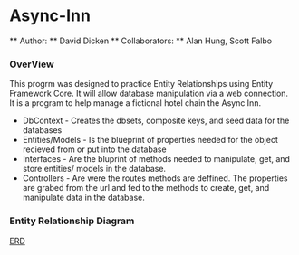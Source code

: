 # Async-Inn
** Author: ** David Dicken
** Collaborators: ** Alan Hung, Scott Falbo

### OverView
This progrm was designed to practice Entity Relationships using Entity Framework Core.
It will allow database manipulation via a web connection.
It is a program to help manage a fictional hotel chain the Async Inn.

* DbContext - Creates the dbsets, composite keys, and seed data for the databases
* Entities/Models - Is the blueprint of properties needed for the object recieved from or put into the database
* Interfaces - Are the bluprint of methods needed to manipulate, get, and store entities/ models in the database.
* Controllers - Are were the routes methods are deffined. The properties are grabed from the url and fed to the methods to create, get, and manipulate data in the database.

### Entity Relationship Diagram
[ERD](AsyncInn\Img\AsyncInnERD.PNG)

